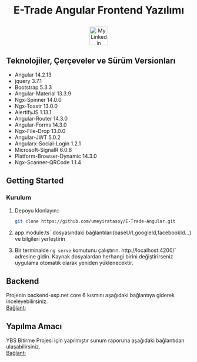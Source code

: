 # <p align="center">E-Trade Angular Frontend Yazılımı</p>

<div align="center">
   <a href = "https://www.linkedin.com/in/umeyir-atasoy/"><img  src = "https://play-lh.googleusercontent.com/kMofEFLjobZy_bCuaiDogzBcUT-dz3BBbOrIEjJ-hqOabjK8ieuevGe6wlTD15QzOqw" width = "50" height = "50" alt = "My Linkedin Profile"/></a>
</div>



## Teknolojiler, Çerçeveler ve Sürüm Versionları

  * Angular  14.2.13
  * jquery  3.7.1
  * Bootstrap 5.3.3
  * Angular-Material 13.3.9
  * Ngx-Spinner 14.0.0
  * Ngx-Toastr 13.0.0
  * AlertifyJS 1.13.1
  * Angular-Router 14.3.0
  * Angular-Forms 14.3.0
  * Ngx-File-Drop 13.0.0
  * Angular-JWT 5.0.2
  * Angularx-Social-Login 1.2.1
  * Microsoft-SignalR 6.0.8
  * Platform-Browser-Dynamic 14.3.0
  * Ngx-Scanner-QRCode 1.1.4

  
## Getting Started

### Kurulum

1. Depoyu klonlayın::

   ```sh
   git clone https://github.com/umeyiratasoy/E-Trade-Angular.git
   ```
2. app.module.ts` dosyasındaki bağlantıları(baseUrl,googleId,facebookId...) ve bilgileri yerleştirin 
3. Bir terminalde `ng serve` komutunu çalıştırın. http://localhost:4200/` adresine gidin. Kaynak dosyalardan herhangi birini değiştirirseniz uygulama otomatik olarak yeniden yüklenecektir.



## Backend

Projenin backend-asp.net core 6 kısmını aşağıdaki bağlantıya giderek inceleyebilirsiniz.
<br>
<a href="https://github.com/umeyiratasoy/E-Trade-Asp.NETCore" target="_blank">Bağlantı </a>




## Yapılma Amacı

YBS Bitirme Projesi için yapılmıştır sunum raporuna aşağıdaki bağlantıdan ulaşabilirsiniz.
<br>
<a href="https://github.com/umeyiratasoy/E-Trade-Asp.NETCore/tree/main/Docs" target="_blank">Bağlantı </a>



